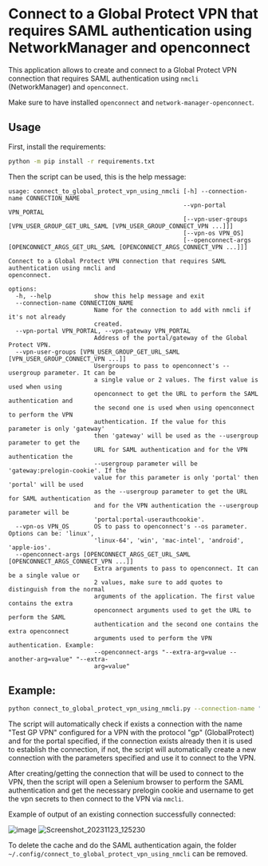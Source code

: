 # Connect to a Global Protect VPN that requires SAML authentication using NetworkManager and openconnect

This application allows to create and connect to a Global Protect VPN connection that requires SAML authentication using `nmcli` (NetworkManager) and `openconnect`.

Make sure to have installed `openconnect` and `network-manager-openconnect`.

## Usage

First, install the requirements:

```bash
python -m pip install -r requirements.txt
```

Then the script can be used, this is the help message:

```
usage: connect_to_global_protect_vpn_using_nmcli [-h] --connection-name CONNECTION_NAME
                                                 --vpn-portal VPN_PORTAL
                                                 [--vpn-user-groups [VPN_USER_GROUP_GET_URL_SAML [VPN_USER_GROUP_CONNECT_VPN ...]]]
                                                 [--vpn-os VPN_OS]
                                                 [--openconnect-args [OPENCONNECT_ARGS_GET_URL_SAML [OPENCONNECT_ARGS_CONNECT_VPN ...]]]

Connect to a Global Protect VPN connection that requires SAML authentication using nmcli and
openconnect.

options:
  -h, --help            show this help message and exit
  --connection-name CONNECTION_NAME
                        Name for the connection to add with nmcli if it's not already
                        created.
  --vpn-portal VPN_PORTAL, --vpn-gateway VPN_PORTAL
                        Address of the portal/gateway of the Global Protect VPN.
  --vpn-user-groups [VPN_USER_GROUP_GET_URL_SAML [VPN_USER_GROUP_CONNECT_VPN ...]]
                        Usergroups to pass to openconnect's --usergroup parameter. It can be
                        a single value or 2 values. The first value is used when using
                        openconnect to get the URL to perform the SAML authentication and
                        the second one is used when using openconnect to perform the VPN
                        authentication. If the value for this parameter is only 'gateway'
                        then 'gateway' will be used as the --usergroup parameter to get the
                        URL for SAML authentication and for the VPN authentication the
                        --usergroup parameter will be 'gateway:prelogin-cookie'. If the
                        value for this parameter is only 'portal' then 'portal' will be used
                        as the --usergroup parameter to get the URL for SAML authentication
                        and for the VPN authentication the --usergroup parameter will be
                        'portal:portal-userauthcookie'.
  --vpn-os VPN_OS       OS to pass to openconnect's --os parameter. Options can be: 'linux',
                        'linux-64', 'win', 'mac-intel', 'android', 'apple-ios'.
  --openconnect-args [OPENCONNECT_ARGS_GET_URL_SAML [OPENCONNECT_ARGS_CONNECT_VPN ...]]
                        Extra arguments to pass to openconnect. It can be a single value or
                        2 values, make sure to add quotes to distinguish from the normal
                        arguments of the application. The first value contains the extra
                        openconnect arguments used to get the URL to perform the SAML
                        authentication and the second one contains the extra openconnect
                        arguments used to perform the VPN authentication. Example:
                        --openconnect-args "--extra-arg=value --another-arg=value" "--extra-
                        arg=value"
```

## Example:

```bash
python connect_to_global_protect_vpn_using_nmcli.py --connection-name "Test GP VPN" --vpn-portal "portal.testvpn.com" --vpn-user-groups "portal" --vpn-os "linux"
```

The script will automatically check if exists a connection with the name "Test GP VPN" configured for a VPN with the protocol "gp" (GlobalProtect) and for the portal specified, if the connection exists already then it is used to establish the connection, if not, the script will automatically create a new connection with the parameters specified and use it to connect to the VPN.

After creating/getting the connection that will be used to connect to the VPN, then the script will open a Selenium browser to perform the SAML authentication and get the necessary prelogin cookie and username to get the vpn secrets to then connect  to the VPN via `nmcli`.

Example of output of an existing connection successfully connected:

![image](https://github.com/ahsand97/connect-to-globalprotect-vpn-using-nmcli/assets/32344641/33d91dc5-e7b8-4f60-b318-32fc2b8bee43)
![Screenshot_20231123_125230](https://github.com/ahsand97/connect-to-globalprotect-using-nmcli/assets/32344641/956e3bec-21b7-40e9-85c4-d4d968de2672)

To delete the cache and do the SAML authentication again, the folder `~/.config/connect_to_global_protect_vpn_using_nmcli` can be removed.

